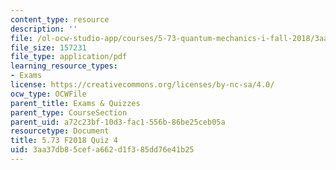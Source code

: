 ```yaml
---
content_type: resource
description: ''
file: /ol-ocw-studio-app/courses/5-73-quantum-mechanics-i-fall-2018/3aa37db85cefa662d1f385dd76e41b25_MIT5_73F18_quiz4.pdf
file_size: 157231
file_type: application/pdf
learning_resource_types:
- Exams
license: https://creativecommons.org/licenses/by-nc-sa/4.0/
ocw_type: OCWFile
parent_title: Exams & Quizzes
parent_type: CourseSection
parent_uid: a72c23bf-10d3-fac1-556b-86be25ceb05a
resourcetype: Document
title: 5.73 F2018 Quiz 4
uid: 3aa37db8-5cef-a662-d1f3-85dd76e41b25
---
```

